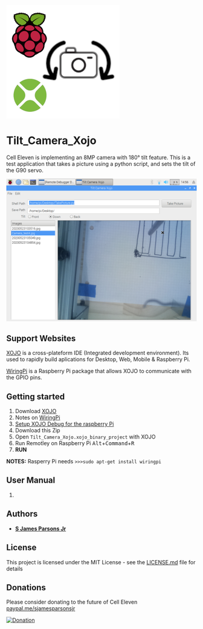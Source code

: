 
![Tilt_Camera_Xojo Logo](/Tilt_Camera_Xojo.png)

# Tilt_Camera_Xojo

Cell Eleven is implementing an 8MP camera with 180° tilt feature.  This is a test application that takes a picture using a python script, and sets the tilt of the G90 servo.

![Tilt_Camera_Xojo ScreenShot](/Tilt_Camera_Xojo_screenShot.png)


## Support Websites
[XOJO](https://www.xojo.com/) is a cross-plateform IDE (Integrated development environment).  Its used to rapidly build aplications for Desktop, Web, Mobile & Raspberry Pi.

[WiringPi](http://wiringpi.com/download-and-install/) is a Raspberry Pi package that allows XOJO to communicate with the GPIO pins.

## Getting started
 1. Download [XOJO](https://www.xojo.com/)
 2. Notes on  [WiringPi](http://wiringpi.com/download-and-install/)
 3. [Setup XOJO Debug for the raspberry Pi](https://docs.xojo.com/UserGuide:Getting_Started_with_Raspberry_Pi)
 4. Download this Zip
 5. Open ```Tilt_Camera_Xojo.xojo_binary_project``` with XOJO
 6. Run Remotley on Raspberry Pi <kbd>Alt</kbd>+<kbd>Command</kbd>+<kbd>R</kbd>
 7.  **RUN**
 
 **NOTES:** Rasperry Pi needs  ```>>>sudo apt-get install wiringpi```

## User Manual
1. 

## Authors

* **[S James Parsons Jr](https://www.linkedin.com/in/sjamesparsonsjr/)** 

## License

This project is licensed under the MIT License - see the [LICENSE.md](LICENSE.md) file for details

## Donations
Please consider donating to the future of Cell Eleven
[paypal.me/sjamesparsonsjr](https://www.paypal.com/paypalme/my/profile)


[![Donation](https://www.thenewatlantis.com/imgLib/20200417_paypal.jpg)](https://www.paypal.com/paypalme/my/profile)

